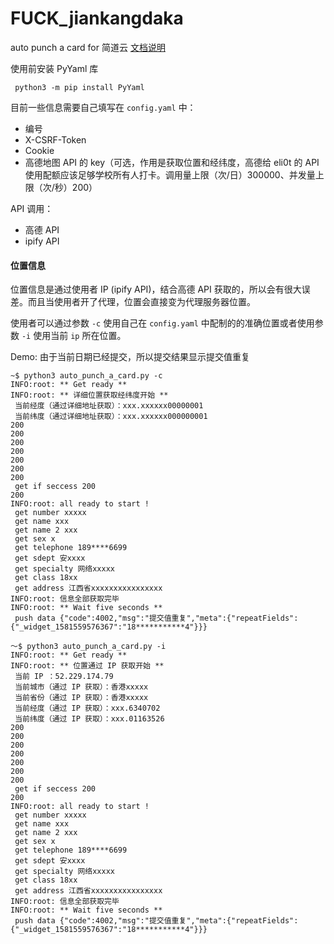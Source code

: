 # FUCK_jiankangdaka
auto punch a card for 简道云
[文档说明](http://ybm911.work/2020/07/12/%E8%87%AA%E5%8A%A8%E5%81%A5%E5%BA%B7%E6%89%93%E5%8D%A1%EF%BD%9CFUCK-jiankangdaka/)

使用前安装 PyYaml 库

` python3 -m pip install PyYaml`

目前一些信息需要自己填写在 `config.yaml` 中：

* 编号
* X-CSRF-Token
* Cookie
* 高德地图 API 的 key（可选，作用是获取位置和经纬度，高德给 eli0t 的 API 使用配额应该足够学校所有人打卡。调用量上限（次/日）300000、并发量上限（次/秒）200）

API 调用：

* 高德 API
* ipify API

#### 位置信息

位置信息是通过使用者 IP (ipify API)，结合高德 API 获取的，所以会有很大误差。而且当使用者开了代理，位置会直接变为代理服务器位置。

使用者可以通过参数 `-c` 使用自己在 `config.yaml` 中配制的的准确位置或者使用参数 `-i` 使用当前 `ip` 所在位置。

Demo:
由于当前日期已经提交，所以提交结果显示提交值重复
```shell
~$ python3 auto_punch_a_card.py -c
INFO:root: ** Get ready **
INFO:root: ** 详细位置获取经纬度开始 **
 当前经度（通过详细地址获取）：xxx.xxxxxx00000001
 当前纬度（通过详细地址获取）：xxx.xxxxxx000000001
200
200
200
200
200
200
200
 get if seccess 200
200
INFO:root: all ready to start !
 get number xxxxx
 get name xxx
 get name 2 xxx
 get sex x
 get telephone 189****6699
 get sdept 安xxxx
 get specialty 网络xxxxx
 get class 18xx
 get address 江西省xxxxxxxxxxxxxxxx
INFO:root: 信息全部获取完毕
INFO:root: ** Wait five seconds **
 push data {"code":4002,"msg":"提交值重复","meta":{"repeatFields":{"_widget_1581559576367":"18***********4"}}}
```

```shell
～$ python3 auto_punch_a_card.py -i
INFO:root: ** Get ready **
INFO:root: ** 位置通过 IP 获取开始 **
 当前 IP ：52.229.174.79
 当前城市（通过 IP 获取）：香港xxxxx
 当前省份（通过 IP 获取）：香港xxxxx
 当前经度（通过 IP 获取）：xxx.6340702
 当前纬度（通过 IP 获取）：xxx.01163526
200
200
200
200
200
200
200
 get if seccess 200
200
INFO:root: all ready to start !
 get number xxxxx
 get name xxx
 get name 2 xxx
 get sex x
 get telephone 189****6699
 get sdept 安xxxx
 get specialty 网络xxxxx
 get class 18xx
 get address 江西省xxxxxxxxxxxxxxxx
INFO:root: 信息全部获取完毕
INFO:root: ** Wait five seconds **
 push data {"code":4002,"msg":"提交值重复","meta":{"repeatFields":{"_widget_1581559576367":"18***********4"}}}
```
